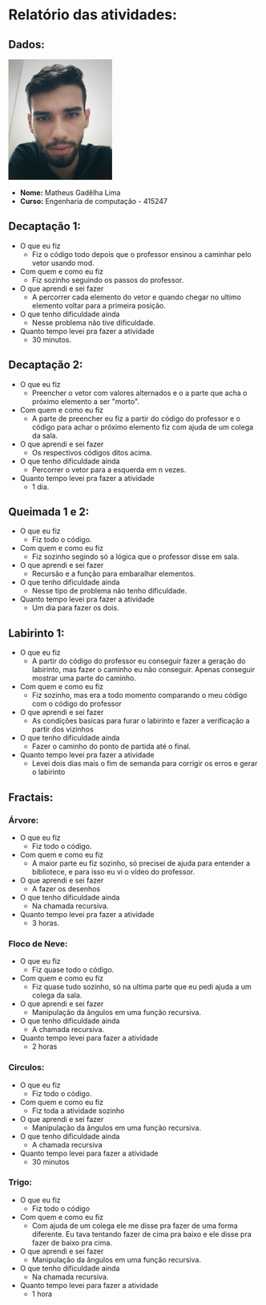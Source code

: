 # Relatório das atividades:

## Dados:
![](perfil.jpg)
- **Nome:** Matheus Gadêlha Lima
- **Curso:** Engenharia de computação - 415247

## Decaptação 1:
- O que eu fiz
    - Fiz o código todo depois que o professor ensinou a caminhar pelo vetor usando mod.
- Com quem e como eu fiz
    - Fiz sozinho seguindo os passos do professor.
- O que aprendi e sei fazer
    - A percorrer cada elemento do vetor e quando chegar no ultimo elemento voltar para a primeira posição.
- O que tenho dificuldade ainda
    - Nesse problema não tive dificuldade.
- Quanto tempo levei pra fazer a atividade
    - 30 minutos.
    

## Decaptação 2:
- O que eu fiz
    - Preencher o vetor com valores alternados e o a parte que acha o próximo elemento a ser "morto".
- Com quem e como eu fiz
    - A parte de preencher eu fiz a partir do código do professor e o código para achar o próximo elemento fiz com ajuda de um colega da sala.
- O que aprendi e sei fazer
    - Os respectivos códigos ditos acima.
- O que tenho dificuldade ainda
    - Percorrer o vetor para a esquerda em n vezes.  
- Quanto tempo levei pra fazer a atividade
    - 1 dia.

## Queimada 1 e 2:
- O que eu fiz
    - Fiz todo o código.
- Com quem e como eu fiz
    - Fiz sozinho segindo só a lógica que o professor disse em sala.
- O que aprendi e sei fazer
    - Recursão e a função para embaralhar elementos.
- O que tenho dificuldade ainda
    - Nesse tipo de problema não tenho dificuldade.
- Quanto tempo levei pra fazer a atividade
    - Um dia para fazer os dois.

## Labirinto 1:
- O que eu fiz
    - A partir do  código do professor eu conseguir fazer a geração do labirinto, mas fazer o caminho eu não conseguir. Apenas conseguir mostrar uma parte do caminho.
- Com quem e como eu fiz
    - Fiz sozinho, mas era a todo momento comparando o meu código com o código do professor 
- O que aprendi e sei fazer
    - As condições basicas para furar o labirinto e fazer a verificação a partir dos vizinhos
- O que tenho dificuldade ainda
    - Fazer o caminho do ponto de partida até o final.
- Quanto tempo levei pra fazer a atividade
    - Levei dois dias mais o fim de semanda para corrigir os erros e gerar o labirinto

## Fractais: 
### Árvore:
- O que eu fiz
    - Fiz todo o código.
- Com quem e como eu fiz
    - A maior parte eu fiz sozinho, só precisei de ajuda para entender a bibliotece, e para isso eu vi o vídeo do professor.
- O que aprendi e sei fazer
    - A fazer os desenhos
- O que tenho dificuldade ainda
    - Na chamada recursiva.
- Quanto tempo levei pra fazer a atividade
    - 3 horas.

### Floco de Neve:
- O que eu fiz
    - Fiz quase todo o código.
- Com quem e como eu fiz
    - Fiz quase tudo sozinho, só na ultima parte que eu pedi ajuda a um colega da sala.
- O que aprendi e sei fazer
    - Manipulação da ângulos em uma função recursiva.
- O que tenho dificuldade ainda
    - A chamada recursiva.
- Quanto tempo levei para fazer a atividade
    - 2 horas

### Circulos:
- O que eu fiz
    - Fiz todo o código.
- Com quem e como eu fiz
    - Fiz toda a atividade sozinho
- O que aprendi e sei fazer
    - Manipulação da ângulos em uma função recursiva.
- O que tenho dificuldade ainda
    - A chamada recursiva
- Quanto tempo levei para fazer a atividade
    - 30 minutos

### Trigo:
- O que eu fiz
    - Fiz todo o código
- Com quem e como eu fiz
    - Com ajuda de um colega ele me disse pra fazer de uma forma diferente. Eu tava tentando fazer de cima pra baixo e ele disse pra fazer de baixo pra cima.
- O que aprendi e sei fazer
    - Manipulação da ângulos em uma função recursiva.
- O que tenho dificuldade ainda
    - Na chamada recursiva.
- Quanto tempo levei para fazer a atividade
    - 1 hora
